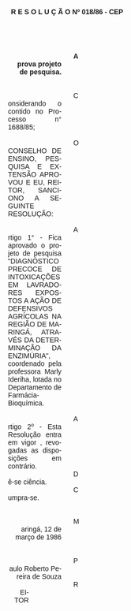 <body lang=PT-BR style='tab-interval:36.0pt'>

<div class=Section1>

<p class=MsoNormal align=center style='text-align:center'><b style='mso-bidi-font-weight:
normal'><span style='font-family:Arial;mso-no-proof:yes'>R E S O L U Ç Ã O Nº
018/86 - CEP<o:p></o:p></span></b></p>

<p class=MsoNormal><b style='mso-bidi-font-weight:normal'><span
style='font-family:Arial;mso-no-proof:yes'><o:p>&nbsp;</o:p></span></b></p>

<p class=MsoNormal><b style='mso-bidi-font-weight:normal'><span
style='font-family:Arial;mso-no-proof:yes'><o:p>&nbsp;</o:p></span></b></p>

<p class=MsoNormal align=right style='margin-top:0cm;margin-right:197.6pt;
margin-bottom:0cm;margin-left:99.25pt;margin-bottom:.0001pt;text-align:right;
text-indent:99.25pt'><b style='mso-bidi-font-weight:normal'><span
style='font-family:Arial;mso-no-proof:yes'>Aprova projeto de pesquisa.<o:p></o:p></span></b></p>

<p class=MsoNormal style='margin-top:0cm;margin-right:197.6pt;margin-bottom:
0cm;margin-left:99.25pt;margin-bottom:.0001pt;text-indent:99.25pt'><b
style='mso-bidi-font-weight:normal'><span style='font-family:Arial;mso-no-proof:
yes'><o:p>&nbsp;</o:p></span></b></p>

<p class=MsoNormal style='margin-top:0cm;margin-right:197.6pt;margin-bottom:
0cm;margin-left:99.25pt;margin-bottom:.0001pt;text-indent:99.25pt'><span
style='font-family:Arial;mso-no-proof:yes'><o:p>&nbsp;</o:p></span></p>

<p class=MsoNormal style='margin-top:0cm;margin-right:197.6pt;margin-bottom:
0cm;margin-left:99.25pt;margin-bottom:.0001pt;text-align:justify;text-indent:
99.25pt'><span style='font-family:Arial;mso-no-proof:yes'>Considerando o
contido no Processo n° 1688/85;<o:p></o:p></span></p>

<p class=MsoNormal style='margin-top:0cm;margin-right:197.6pt;margin-bottom:
0cm;margin-left:99.25pt;margin-bottom:.0001pt;text-align:justify;text-indent:
99.25pt'><span style='font-family:Arial;mso-no-proof:yes'><o:p>&nbsp;</o:p></span></p>

<p class=MsoNormal style='margin-top:0cm;margin-right:197.6pt;margin-bottom:
0cm;margin-left:99.25pt;margin-bottom:.0001pt;text-align:justify;text-indent:
99.25pt'><span style='font-family:Arial;mso-no-proof:yes'>O CONSELHO DE ENSINO,
PESQUISA E EXTENSÃO APROVOU E EU, REITOR, SANCIONO A SEGUINTE RESOLUÇÃO:<o:p></o:p></span></p>

<p class=MsoNormal style='margin-top:0cm;margin-right:197.6pt;margin-bottom:
0cm;margin-left:99.25pt;margin-bottom:.0001pt;text-align:justify;text-indent:
99.25pt'><span style='font-family:Arial;mso-no-proof:yes'><o:p>&nbsp;</o:p></span></p>

<p class=MsoNormal style='margin-top:0cm;margin-right:197.6pt;margin-bottom:
0cm;margin-left:99.25pt;margin-bottom:.0001pt;text-align:justify;text-indent:
99.25pt'><span style='font-family:Arial;mso-no-proof:yes'>Artigo 1° - Fica
aprovado o projeto de pesquisa &quot;DIAGNÓSTICO PRECOCE DE INTOXICAÇÕES <st1:PersonName
ProductID="EM LAVRADORES EXPOSTOS A" w:st="on">EM LAVRADORES EXPOSTOS A</st1:PersonName>
AÇÃO DE DEFENSIVOS AGRÍCOLAS NA REGIÃO DE MARINGÁ, ATRAVÉS DA DETERMINAÇÃO DA
ENZIMÚRIA&quot;, coordenado pela professora Marly Ideriha, lotada no
Departamento de Farmácia-Bioquímica.<o:p></o:p></span></p>

<p class=MsoNormal style='margin-top:0cm;margin-right:197.6pt;margin-bottom:
0cm;margin-left:99.25pt;margin-bottom:.0001pt;text-align:justify;text-indent:
99.25pt'><span style='font-family:Arial;mso-no-proof:yes'><o:p>&nbsp;</o:p></span></p>

<p class=MsoNormal style='margin-top:0cm;margin-right:197.6pt;margin-bottom:
0cm;margin-left:99.25pt;margin-bottom:.0001pt;text-align:justify;text-indent:
99.25pt'><span style='font-family:Arial;mso-no-proof:yes'>Artigo 2º - Esta
Resolução entra em vigor , revogadas as disposições em contrário.<o:p></o:p></span></p>

<p class=MsoNormal style='margin-top:0cm;margin-right:197.6pt;margin-bottom:
0cm;margin-left:99.25pt;margin-bottom:.0001pt;text-align:justify;text-indent:
99.25pt'><span style='font-family:Arial;mso-no-proof:yes'>Dê-se ciência.<o:p></o:p></span></p>

<p class=MsoNormal style='margin-top:0cm;margin-right:197.6pt;margin-bottom:
0cm;margin-left:99.25pt;margin-bottom:.0001pt;text-align:justify;text-indent:
99.25pt'><span style='font-family:Arial;mso-no-proof:yes'>Cumpra-se.<o:p></o:p></span></p>

<p class=MsoNormal style='margin-top:0cm;margin-right:197.6pt;margin-bottom:
0cm;margin-left:99.25pt;margin-bottom:.0001pt;text-align:justify;text-indent:
99.25pt'><span style='font-family:Arial;mso-no-proof:yes'><o:p>&nbsp;</o:p></span></p>

<p class=MsoNormal style='margin-top:0cm;margin-right:197.6pt;margin-bottom:
0cm;margin-left:99.25pt;margin-bottom:.0001pt;text-align:justify;text-indent:
99.25pt'><span style='font-family:Arial;mso-no-proof:yes'><o:p>&nbsp;</o:p></span></p>

<p class=MsoNormal align=right style='margin-top:0cm;margin-right:197.6pt;
margin-bottom:0cm;margin-left:99.25pt;margin-bottom:.0001pt;text-align:right;
text-indent:99.25pt'><span style='font-family:Arial;mso-no-proof:yes'>Maringá,
12 de março de 1986<o:p></o:p></span></p>

<p class=MsoNormal align=right style='margin-top:0cm;margin-right:197.6pt;
margin-bottom:0cm;margin-left:99.25pt;margin-bottom:.0001pt;text-align:right;
text-indent:99.25pt'><span style='font-family:Arial;mso-no-proof:yes'><o:p>&nbsp;</o:p></span></p>

<p class=MsoNormal align=right style='margin-top:0cm;margin-right:197.6pt;
margin-bottom:0cm;margin-left:99.25pt;margin-bottom:.0001pt;text-align:right;
text-indent:99.25pt'><span style='font-family:Arial;mso-no-proof:yes'><o:p>&nbsp;</o:p></span></p>

<p class=MsoNormal align=right style='margin-top:0cm;margin-right:197.6pt;
margin-bottom:0cm;margin-left:99.25pt;margin-bottom:.0001pt;text-align:right;
text-indent:99.25pt'><span style='font-family:Arial;mso-no-proof:yes'>Paulo
Roberto Pereira de Souza<o:p></o:p></span></p>

<p class=MsoNormal align=right style='margin-top:0cm;margin-right:247.2pt;
margin-bottom:0cm;margin-left:99.25pt;margin-bottom:.0001pt;text-align:right;
text-indent:99.25pt'><span style='font-family:Arial;mso-no-proof:yes'>REITOR<o:p></o:p></span></p>

</div>

</body>
